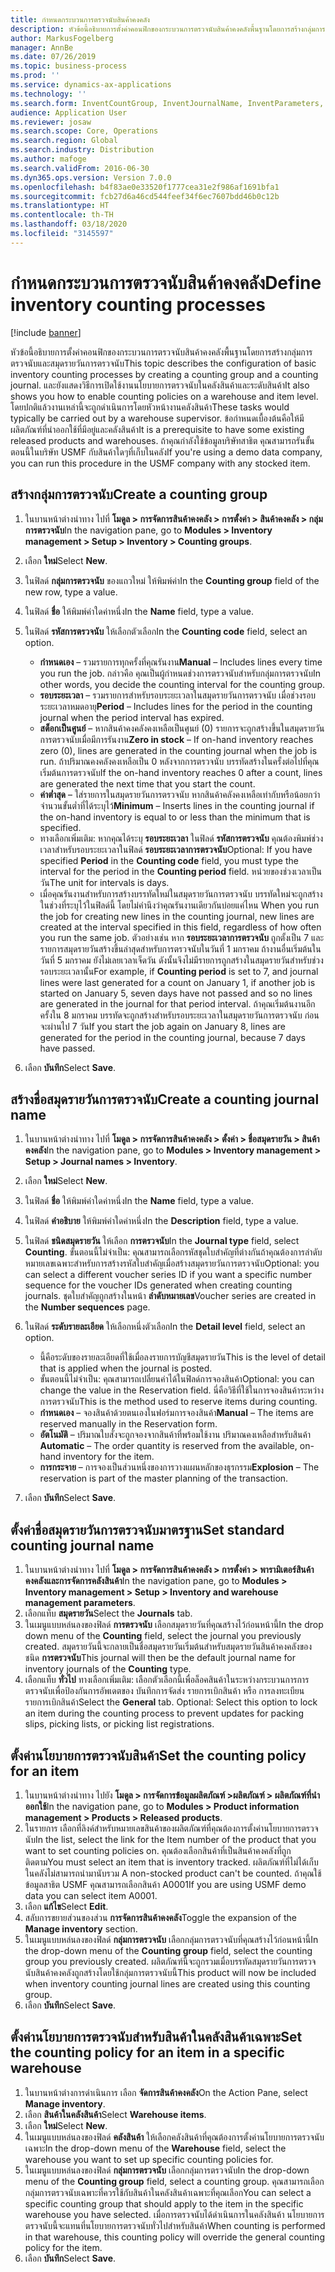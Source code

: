 ```yaml
---
title: กำหนดกระบวนการตรวจนับสินค้าคงคลัง
description: หัวข้อนี้อธิบายการตั้งค่าคอนฟิกของกระบวนการตรวจนับสินค้าคงคลังพื้นฐานโดยการสร้างกลุ่มการตรวจนับและสมุดรายวันการตรวจนับ
author: MarkusFogelberg
manager: AnnBe
ms.date: 07/26/2019
ms.topic: business-process
ms.prod: ''
ms.service: dynamics-ax-applications
ms.technology: ''
ms.search.form: InventCountGroup, InventJournalName, InventParameters, EcoResProductDetailsExtended, InventItemLocation, InventLocationIdLookup
audience: Application User
ms.reviewer: josaw
ms.search.scope: Core, Operations
ms.search.region: Global
ms.search.industry: Distribution
ms.author: mafoge
ms.search.validFrom: 2016-06-30
ms.dyn365.ops.version: Version 7.0.0
ms.openlocfilehash: b4f83ae0e33520f1777cea31e2f986af1691bfa1
ms.sourcegitcommit: fcb27d6a46cd544feef34f6ec7607bdd46b0c12b
ms.translationtype: HT
ms.contentlocale: th-TH
ms.lasthandoff: 03/18/2020
ms.locfileid: "3145597"
---
```

# <a name="define-inventory-counting-processes"></a><span data-ttu-id="e4181-103">กำหนดกระบวนการตรวจนับสินค้าคงคลัง</span><span class="sxs-lookup"><span data-stu-id="e4181-103">Define inventory counting processes</span></span>

[!include [banner](../../includes/banner.md)]

<span data-ttu-id="e4181-104">หัวข้อนี้อธิบายการตั้งค่าคอนฟิกของกระบวนการตรวจนับสินค้าคงคลังพื้นฐานโดยการสร้างกลุ่มการตรวจนับและสมุดรายวันการตรวจนับ</span><span class="sxs-lookup"><span data-stu-id="e4181-104">This topic describes the configuration of basic inventory counting processes by creating a counting group and a counting journal.</span></span> <span data-ttu-id="e4181-105">และยังแสดงวิธีการเปิดใช้งานนโยบายการตรวจนับในคลังสินค้าและระดับสินค้า</span><span class="sxs-lookup"><span data-stu-id="e4181-105">It also shows you how to enable counting policies on a warehouse and item level.</span></span> <span data-ttu-id="e4181-106">โดยปกติแล้วงานเหล่านี้จะถูกดำเนินการโดยหัวหน้างานคลังสินค้า</span><span class="sxs-lookup"><span data-stu-id="e4181-106">These tasks would typically be carried out by a warehouse supervisor.</span></span> <span data-ttu-id="e4181-107">ข้อกำหนดเบื้องต้นคือให้มีผลิตภัณฑ์ที่นำออกใช้ที่มีอยู่และคลังสินค้า</span><span class="sxs-lookup"><span data-stu-id="e4181-107">It is a prerequisite to have some existing released products and warehouses.</span></span> <span data-ttu-id="e4181-108">ถ้าคุณกำลังใช้ข้อมูลบริษัทสาธิต คุณสามารถรันขั้นตอนนี้ในบริษัท USMF กับสินค้าใดๆที่เก็บในคลัง</span><span class="sxs-lookup"><span data-stu-id="e4181-108">If you're using a demo data company, you can run this procedure in the USMF company with any stocked item.</span></span>


## <a name="create-a-counting-group"></a><span data-ttu-id="e4181-109">สร้างกลุ่มการตรวจนับ</span><span class="sxs-lookup"><span data-stu-id="e4181-109">Create a counting group</span></span>
1. <span data-ttu-id="e4181-110">ในบานหน้าต่างนำทาง ไปที่ **โมดูล > การจัดการสินค้าคงคลัง > การตั้งค่า > สินค้าคงคลัง > กลุ่มการตรวจนับ**</span><span class="sxs-lookup"><span data-stu-id="e4181-110">In the navigation pane, go to **Modules > Inventory management > Setup > Inventory > Counting groups**.</span></span>
2. <span data-ttu-id="e4181-111">เลือก **ใหม่**</span><span class="sxs-lookup"><span data-stu-id="e4181-111">Select **New**.</span></span>
3. <span data-ttu-id="e4181-112">ในฟิลด์ **กลุ่มการตรวจนับ** ของแถวใหม่ ให้พิมพ์ค่า</span><span class="sxs-lookup"><span data-stu-id="e4181-112">In the **Counting group** field of the new row, type a value.</span></span>
4. <span data-ttu-id="e4181-113">ในฟิลด์ **ชื่อ** ให้พิมพ์ค่าใดค่าหนึ่ง</span><span class="sxs-lookup"><span data-stu-id="e4181-113">In the **Name** field, type a value.</span></span>
5. <span data-ttu-id="e4181-114">ในฟิลด์ **รหัสการตรวจนับ** ให้เลือกตัวเลือก</span><span class="sxs-lookup"><span data-stu-id="e4181-114">In the **Counting code** field, select an option.</span></span>

    - <span data-ttu-id="e4181-115">**กำหนดเอง** – รวมรายการทุกครั้งที่คุณรันงาน</span><span class="sxs-lookup"><span data-stu-id="e4181-115">**Manual** – Includes lines every time you run the job.</span></span> <span data-ttu-id="e4181-116">กล่าวคือ คุณเป็นผู้กำหนดช่วงการตรวจนับสำหรับกลุ่มการตรวจนับ</span><span class="sxs-lookup"><span data-stu-id="e4181-116">In other words, you decide the counting interval for the counting group.</span></span>  
    - <span data-ttu-id="e4181-117">**รอบระยะเวลา** – รวมรายการสำหรับรอบระยะเวลาในสมุดรายวันการตรวจนับ เมื่อช่วงรอบระยะเวลาหมดอายุ</span><span class="sxs-lookup"><span data-stu-id="e4181-117">**Period** – Includes lines for the period in the counting journal when the period interval has expired.</span></span>  
    - <span data-ttu-id="e4181-118">**สต็อกเป็นศูนย์** – หากสินค้าคงคลังคงเหลือเป็นศูนย์ (0) รายการจะถูกสร้างขึ้นในสมุดรายวันการตรวจนับเมื่อมีการรันงาน</span><span class="sxs-lookup"><span data-stu-id="e4181-118">**Zero in stock** – If on-hand inventory reaches zero (0), lines are generated in the counting journal when the job is run.</span></span> <span data-ttu-id="e4181-119">ถ้าปริมาณคงคลังคงเหลือเป็น 0 หลังจากการตรวจนับ บรรทัดสร้างในครั้งต่อไปที่คุณเริ่มต้นการตรวจนับ</span><span class="sxs-lookup"><span data-stu-id="e4181-119">If the on-hand inventory reaches 0 after a count, lines are generated the next time that you start the count.</span></span>  
    - <span data-ttu-id="e4181-120">**ค่าต่ำสุด** – ใส่รายการในสมุดรายวันการตรวจนับ หากสินค้าคลังคงเหลือเท่ากับหรือน้อยกว่าจำนวนขั้นต่ำที่ได้ระบุไว้</span><span class="sxs-lookup"><span data-stu-id="e4181-120">**Minimum** – Inserts lines in the counting journal if the on-hand inventory is equal to or less than the minimum that is specified.</span></span>  
    - <span data-ttu-id="e4181-121">ทางเลือกเพิ่มเติม: หากคุณได้ระบุ **รอบระยะเวลา** ในฟิลด์ **รหัสการตรวจนับ** คุณต้องพิมพ์ช่วงเวลาสำหรับรอบระยะเวลาในฟิลด์ **รอบระยะเวลาการตรวจนับ**</span><span class="sxs-lookup"><span data-stu-id="e4181-121">Optional: If you have specified **Period** in the **Counting code** field, you must type the interval for the period in the **Counting period** field.</span></span> <span data-ttu-id="e4181-122">หน่วยของช่วงเวลาเป็นวัน</span><span class="sxs-lookup"><span data-stu-id="e4181-122">The unit for intervals is days.</span></span>  
    - <span data-ttu-id="e4181-123">เมื่อคุณรันงานสำหรับการสร้างบรรทัดใหม่ในสมุดรายวันการตรวจนับ บรรทัดใหม่จะถูกสร้างในช่วงที่ระบุไว้ในฟิลด์นี้ โดยไม่คำนึงว่าคุณรันงานเดียวกันบ่อยแค่ไหน </span><span class="sxs-lookup"><span data-stu-id="e4181-123">When you run the job for creating new lines in the counting journal, new lines are created at the interval specified in this field, regardless of how often you run the same job.</span></span> <span data-ttu-id="e4181-124">ตัวอย่างเช่น หาก **รอบระยะเวลาการตรวจนับ** ถูกตั้งเป็น 7 และรายการสมุดรายวันสร้างขึ้นล่าสุดสำหรับการตรวจนับในวันที่ 1 มกราคม ถ้างานอื่นเริ่มต้นในวันที่ 5 มกราคม ยังไม่เลยเวลาเจ็ดวัน ดังนั้นจึงไม่มีรายการถูกสร้างในสมุดรายวันสำหรับช่วงรอบระยะเวลานั้น</span><span class="sxs-lookup"><span data-stu-id="e4181-124">For example, if **Counting period** is set to 7, and journal lines were last generated for a count on January 1, if another job is started on January 5, seven days have not passed and so no lines are generated in the journal for that period interval.</span></span> <span data-ttu-id="e4181-125">ถ้าคุณเริ่มต้นงานอีกครั้งใน 8 มกราคม บรรทัดจะถูกสร้างสำหรับรอบระยะเวลาในสมุดรายวันการตรวจนับ ก่อนจะผ่านไป 7 วัน</span><span class="sxs-lookup"><span data-stu-id="e4181-125">If you start the job again on January 8, lines are generated for the period in the counting journal, because 7 days have passed.</span></span>  

6. <span data-ttu-id="e4181-126">เลือก **บันทึก**</span><span class="sxs-lookup"><span data-stu-id="e4181-126">Select **Save**.</span></span>

## <a name="create-a-counting-journal-name"></a><span data-ttu-id="e4181-127">สร้างชื่อสมุดรายวันการตรวจนับ</span><span class="sxs-lookup"><span data-stu-id="e4181-127">Create a counting journal name</span></span>
1. <span data-ttu-id="e4181-128">ในบานหน้าต่างนำทาง ไปที่ **โมดูล > การจัดการสินค้าคงคลัง > ตั้งค่า > ชื่อสมุดรายวัน > สินค้าคงคลัง**</span><span class="sxs-lookup"><span data-stu-id="e4181-128">In the navigation pane, go to **Modules > Inventory management > Setup > Journal names > Inventory**.</span></span>
2. <span data-ttu-id="e4181-129">เลือก **ใหม่**</span><span class="sxs-lookup"><span data-stu-id="e4181-129">Select **New**.</span></span>
3. <span data-ttu-id="e4181-130">ในฟิลด์ **ชื่อ** ให้พิมพ์ค่าใดค่าหนึ่ง</span><span class="sxs-lookup"><span data-stu-id="e4181-130">In the **Name** field, type a value.</span></span>
4. <span data-ttu-id="e4181-131">ในฟิลด์ **คำอธิบาย** ให้พิมพ์ค่าใดค่าหนึ่ง</span><span class="sxs-lookup"><span data-stu-id="e4181-131">In the **Description** field, type a value.</span></span>
5. <span data-ttu-id="e4181-132">ในฟิลด์ **ชนิดสมุดรายวัน** ให้เลือก **การตรวจนับ**</span><span class="sxs-lookup"><span data-stu-id="e4181-132">In the **Journal type** field, select **Counting**.</span></span> <span data-ttu-id="e4181-133">ขั้นตอนนี้ไม่จำเป็น: คุณสามารถเลือกรหัสชุดใบสำคัญที่ต่างกันถ้าคุณต้องการลำดับหมายเลขเฉพาะสำหรับการสร้างรหัสใบสำคัญเมื่อสร้างสมุดรายวันการตรวจนับ</span><span class="sxs-lookup"><span data-stu-id="e4181-133">Optional: you can select a different voucher series ID if you want a specific number sequence for the voucher IDs generated when creating counting journals.</span></span> <span data-ttu-id="e4181-134">ชุดใบสำคัญถูกสร้างในหน้า **ลำดับหมายเลข**</span><span class="sxs-lookup"><span data-stu-id="e4181-134">Voucher series are created in the **Number sequences** page.</span></span>  
6. <span data-ttu-id="e4181-135">ในฟิลด์ **ระดับรายละเอียด** ให้เลือกหนึ่งตัวเลือก</span><span class="sxs-lookup"><span data-stu-id="e4181-135">In the **Detail level** field, select an option.</span></span>  

    - <span data-ttu-id="e4181-136">นี้คือระดับของรายละเอียดที่ใช้เมื่อลงรายการบัญชีสมุดรายวัน</span><span class="sxs-lookup"><span data-stu-id="e4181-136">This is the level of detail that is applied when the journal is posted.</span></span>  
    - <span data-ttu-id="e4181-137">ขั้นตอนนี้ไม่จำเป็น: คุณสามารถเปลี่ยนค่าได้ในฟิลด์การจองสินค้า</span><span class="sxs-lookup"><span data-stu-id="e4181-137">Optional: you can change the value in the Reservation field.</span></span> <span data-ttu-id="e4181-138">นี่คือวิธีที่ใช้ในการจองสินค้าระหว่างการตรวจนับ</span><span class="sxs-lookup"><span data-stu-id="e4181-138">This is the method used to reserve items during counting.</span></span>   
    - <span data-ttu-id="e4181-139">**กำหนดเอง** – จองสินค้าด้วยตนเองในฟอร์มการจองสินค้า</span><span class="sxs-lookup"><span data-stu-id="e4181-139">**Manual** – The items are reserved manually in the Reservation form.</span></span>  
    - <span data-ttu-id="e4181-140">**อัตโนมัติ** – ปริมาณใบสั่งจะถูกจองจากสินค้าที่พร้อมใช้งาน ปริมาณคงเหลือสำหรับสินค้า </span><span class="sxs-lookup"><span data-stu-id="e4181-140">**Automatic** – The order quantity is reserved from the available, on-hand inventory for the item.</span></span>   
    - <span data-ttu-id="e4181-141">**การกระจาย** – การจองเป็นส่วนหนึ่งของการวางแผนหลักของธุรกรรม</span><span class="sxs-lookup"><span data-stu-id="e4181-141">**Explosion** – The reservation is part of the master planning of the transaction.</span></span>  

7. <span data-ttu-id="e4181-142">เลือก **บันทึก**</span><span class="sxs-lookup"><span data-stu-id="e4181-142">Select **Save**.</span></span>

## <a name="set-standard-counting-journal-name"></a><span data-ttu-id="e4181-143">ตั้งค่าชื่อสมุดรายวันการตรวจนับมาตรฐาน</span><span class="sxs-lookup"><span data-stu-id="e4181-143">Set standard counting journal name</span></span>
1. <span data-ttu-id="e4181-144">ในบานหน้าต่างนำทาง ไปที่ **โมดูล > การจัดการสินค้าคงคลัง > การตั้งค่า > พารามิเตอร์สินค้าคงคลังและการจัดการคลังสินค้า**</span><span class="sxs-lookup"><span data-stu-id="e4181-144">In the navigation pane, go to **Modules > Inventory management > Setup > Inventory and warehouse management parameters**.</span></span>
2. <span data-ttu-id="e4181-145">เลือกแท็บ **สมุดรายวัน**</span><span class="sxs-lookup"><span data-stu-id="e4181-145">Select the **Journals** tab.</span></span>
3. <span data-ttu-id="e4181-146">ในเมนูแบบหล่นลงของฟิลด์ **การตรวจนับ** เลือกสมุดรายวันที่คุณสร้างไว้ก่อนหน้านี้</span><span class="sxs-lookup"><span data-stu-id="e4181-146">In the drop down menu of the **Counting** field, select the journal you previously created.</span></span> <span data-ttu-id="e4181-147">สมุดรายวันนี้จะกลายเป็นชื่อสมุดรายวันเริ่มต้นสำหรับสมุดรายวันสินค้าคงคลังของชนิด **การตรวจนับ**</span><span class="sxs-lookup"><span data-stu-id="e4181-147">This journal will then be the default journal name for inventory journals of the **Counting** type.</span></span>  
4. <span data-ttu-id="e4181-148">เลือกแท็บ **ทั่วไป** ทางเลือกเพิ่มเติม: เลือกตัวเลือกนี้เพื่อล็อคสินค้าในระหว่างกระบวนการการตรวจนับเพื่อป้องกันการอัพเดตของ บันทึกการจัดส่ง รายการเบิกสินค้า หรือ การลงทะเบียนรายการเบิกสินค้า</span><span class="sxs-lookup"><span data-stu-id="e4181-148">Select the **General** tab. Optional: Select this option to lock an item during the counting process to prevent updates for packing slips, picking lists, or picking list registrations.</span></span>  

## <a name="set-the-counting-policy-for-an-item"></a><span data-ttu-id="e4181-149">ตั้งค่านโยบายการตรวจนับสินค้า</span><span class="sxs-lookup"><span data-stu-id="e4181-149">Set the counting policy for an item</span></span>
1. <span data-ttu-id="e4181-150">ในบานหน้าต่างนำทาง ไปยัง **โมดูล > การจัดการข้อมูลผลิตภัณฑ์ >ผลิตภัณฑ์ > ผลิตภัณฑ์ที่นำออกใช้**</span><span class="sxs-lookup"><span data-stu-id="e4181-150">In the navigation pane, go to **Modules > Product information management > Products > Released products**.</span></span>
2. <span data-ttu-id="e4181-151">ในรายการ เลือกที่ลิงค์สำหรับหมายเลขสินค้าของผลิตภัณฑ์ที่คุณต้องการตั้งค่านโยบายการตรวจนับ</span><span class="sxs-lookup"><span data-stu-id="e4181-151">In the list, select the link for the Item number of the product that you want to set counting policies on.</span></span> <span data-ttu-id="e4181-152">คุณต้องเลือกสินค้าที่เป็นสินค้าคงคลังที่ถูกติดตาม</span><span class="sxs-lookup"><span data-stu-id="e4181-152">You must select an item that is inventory tracked.</span></span> <span data-ttu-id="e4181-153">ผลิตภัณฑ์ที่ไม่ได้เก็บในคลังไม่สามารถนำมานับรวม </span><span class="sxs-lookup"><span data-stu-id="e4181-153">A non-stocked product can't be counted.</span></span> <span data-ttu-id="e4181-154">ถ้าคุณใช้ข้อมูลสาธิต USMF คุณสามารถเลือกสินค้า A0001</span><span class="sxs-lookup"><span data-stu-id="e4181-154">If you are using USMF demo data you can select item A0001.</span></span>  
3. <span data-ttu-id="e4181-155">เลือก **แก้ไข**</span><span class="sxs-lookup"><span data-stu-id="e4181-155">Select **Edit**.</span></span>
4. <span data-ttu-id="e4181-156">สลับการขยายส่วนของส่วน **การจัดการสินค้าคงคลัง**</span><span class="sxs-lookup"><span data-stu-id="e4181-156">Toggle the expansion of the **Manage inventory** section.</span></span>
5. <span data-ttu-id="e4181-157">ในเมนูแบบหล่นลงของฟิลด์ **กลุ่มการตรวจนับ** เลือกกลุ่มการตรวจนับที่คุณสร้างไว้ก่อนหน้านี้</span><span class="sxs-lookup"><span data-stu-id="e4181-157">In the drop-down menu of the **Counting group** field, select the counting group you previously created.</span></span> <span data-ttu-id="e4181-158">ผลิตภัณฑ์นี้จะถูกรวมเมื่อบรรทัดสมุดรายวันการตรวจนับสินค้าคงคลังถูกสร้างโดยใช้กลุ่มการตรวจนับนี้</span><span class="sxs-lookup"><span data-stu-id="e4181-158">This product will now be included when inventory counting journal lines are created using this counting group.</span></span>  
6. <span data-ttu-id="e4181-159">เลือก **บันทึก**</span><span class="sxs-lookup"><span data-stu-id="e4181-159">Select **Save**.</span></span>

## <a name="set-the-counting-policy-for-an-item-in-a-specific-warehouse"></a><span data-ttu-id="e4181-160">ตั้งค่านโยบายการตรวจนับสำหรับสินค้าในคลังสินค้าเฉพาะ</span><span class="sxs-lookup"><span data-stu-id="e4181-160">Set the counting policy for an item in a specific warehouse</span></span>
1. <span data-ttu-id="e4181-161">ในบานหน้าต่างการดำเนินการ เลือก **จัดการสินค้าคงคลัง**</span><span class="sxs-lookup"><span data-stu-id="e4181-161">On the Action Pane, select **Manage inventory**.</span></span>
2. <span data-ttu-id="e4181-162">เลือก **สินค้าในคลังสินค้า**</span><span class="sxs-lookup"><span data-stu-id="e4181-162">Select **Warehouse items**.</span></span>
3. <span data-ttu-id="e4181-163">เลือก **ใหม่**</span><span class="sxs-lookup"><span data-stu-id="e4181-163">Select **New**.</span></span>
4. <span data-ttu-id="e4181-164">ในเมนูแบบหล่นลงของฟิลด์ **คลังสินค้า** ให้เลือกคลังสินค้าที่คุณต้องการตั้งค่านโยบายการตรวจนับเฉพาะ</span><span class="sxs-lookup"><span data-stu-id="e4181-164">In the drop-down menu of the **Warehouse** field, select the warehouse you want to set up specific counting policies for.</span></span>
5. <span data-ttu-id="e4181-165">ในเมนูแบบหล่นลงของฟิลด์ **กลุ่มการตรวจนับ** เลือกกลุ่มการตรวจนับ</span><span class="sxs-lookup"><span data-stu-id="e4181-165">In the drop-down menu of the **Counting group** field, select a counting group.</span></span> <span data-ttu-id="e4181-166">คุณสามารถเลือกกลุ่มการตรวจนับเฉพาะที่ควรใช้กับสินค้าในคลังสินค้าเฉพาะที่คุณเลือก</span><span class="sxs-lookup"><span data-stu-id="e4181-166">You can select a specific counting group that should apply to the item in the specific warehouse you have selected.</span></span> <span data-ttu-id="e4181-167">เมื่อการตรวจนับได้ดำเนินการในคลังสินค้า นโยบายการตรวจนับนี้จะแทนที่นโยบายการตรวจนับทั่วไปสำหรับสินค้า</span><span class="sxs-lookup"><span data-stu-id="e4181-167">When counting is performed in that warehouse, this counting policy will override the general counting policy for the item.</span></span>  
6. <span data-ttu-id="e4181-168">เลือก **บันทึก**</span><span class="sxs-lookup"><span data-stu-id="e4181-168">Select **Save**.</span></span>

